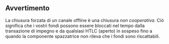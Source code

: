 ## Avvertimento

La chiusura forzata di un canale offline è una chiusura _non cooperativa_. Ciò significa che i vostri fondi possono essere bloccati nel tempo dalla transazione di impegno e da qualsiasi HTLC (aperto) in sospeso fino a quando la componente spazzatrice non rileva che i fondi sono riscattabili.

